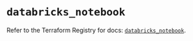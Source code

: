 # `databricks_notebook`

Refer to the Terraform Registry for docs: [`databricks_notebook`](https://registry.terraform.io/providers/databricks/databricks/1.79.0/docs/resources/notebook).
